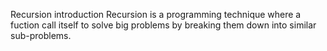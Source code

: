 Recursion introduction
Recursion is a programming technique where a fuction call itself to solve big problems by breaking them down into similar sub-problems.
